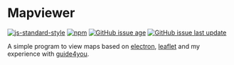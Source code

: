 # Mapviewer

[![js-standard-style](https://img.shields.io/badge/code%20style-standard-brightgreen.svg)](http://standardjs.com)
[![npm](https://img.shields.io/npm/l/express.svg)](https://github.com/penpendede/mapviewer/blob/master/LICENSE)
[![GitHub issue age](https://img.shields.io/github/issues/detail/age/badges/shields/979.svg)]()
[![GitHub issue last update](https://img.shields.io/github/issues/detail/last-update/badges/shields/979.svg)]()

A simple program to view maps based on [electron](https://electronjs.org), [leaflet](http://leafletjs.com) and my
experience with [guide4you](https://github.com/KlausBenndorf/guide4you).
